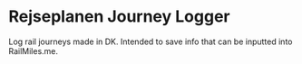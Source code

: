 # Rejseplanen Journey Logger
Log rail journeys made in DK. Intended to save info that can be inputted into RailMiles.me.